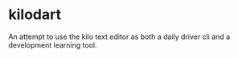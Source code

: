 # kilodart
An attempt to use the kilo text editor as both a daily driver cli and a development learning tool.
